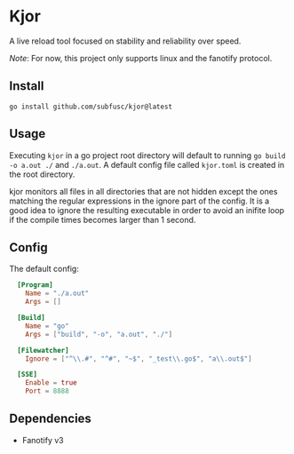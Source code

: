 # Kjor

A live reload tool focused on stability and reliability over speed.

*Note*: For now, this project only supports linux and the fanotify
protocol.

## Install

`go install github.com/subfusc/kjor@latest`

## Usage

Executing `kjor` in a go project root directory will default to
running `go build -o a.out ./` and `./a.out`. A default config file
called `kjor.toml` is created in the root directory.

kjor monitors all files in all directories that are not hidden except
the ones matching the regular expressions in the ignore part of the
config. It is a good idea to ignore the resulting executable in order
to avoid an inifite loop if the compile times becomes larger than 1
second.

## Config

The default config:

```TOML
  [Program]
    Name = "./a.out"
    Args = []

  [Build]
    Name = "go"
    Args = ["build", "-o", "a.out", "./"]

  [Filewatcher]
    Ignore = ["^\\.#", "^#", "~$", "_test\\.go$", "a\\.out$"]

  [SSE]
    Enable = true
    Port = 8888
```

## Dependencies

- Fanotify v3
